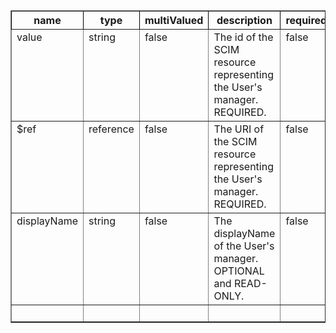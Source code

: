 <table border=1>
	<thead style="border: 1px black;">
		<tr>
			<th>name</th>
			<th>type</th>
			<th>multiValued</th>
			<th>description</th>
			<th>required</th>
			<th>caseExact</th>
			<th>mutability</th>
			<th>returned</th>
			<th>uniqueness</th>
		</tr>
	</thead>
	<tbody style="vertical-align: top">
		<tr>
			<td>value</td>
			<td>string</td>
			<td>false</td>
			<td>The id of the SCIM resource representing the User's manager.  REQUIRED.</td>
			<td>false</td>
			<td>false</td>
			<td>readWrite</td>
			<td>default</td>
			<td>none</td>
		</tr>
		<tr>
			<td>$ref</td>
			<td>reference</td>
			<td>false</td>
			<td>The URI of the SCIM resource representing the User's manager.  REQUIRED.</td>
			<td>false</td>
			<td>false</td>
			<td>readWrite</td>
			<td>default</td>
			<td>none</td>
		</tr>
		<tr>
			<td>displayName</td>
			<td>string</td>
			<td>false</td>
			<td>The displayName of the User's manager. OPTIONAL and READ-ONLY.</td>
			<td>false</td>
			<td>false</td>
			<td>readOnly</td>
			<td>default</td>
			<td>none</td>
		</tr>
		<tr>
			<td></td>
			<td>&nbsp;</td>
			<td>&nbsp;</td>
			<td>&nbsp;</td>
			<td>&nbsp;</td>
			<td>&nbsp;</td>
			<td>&nbsp;</td>
			<td>&nbsp;</td>
			<td>&nbsp;</td>
		</tr>
	</tbody>
</table>